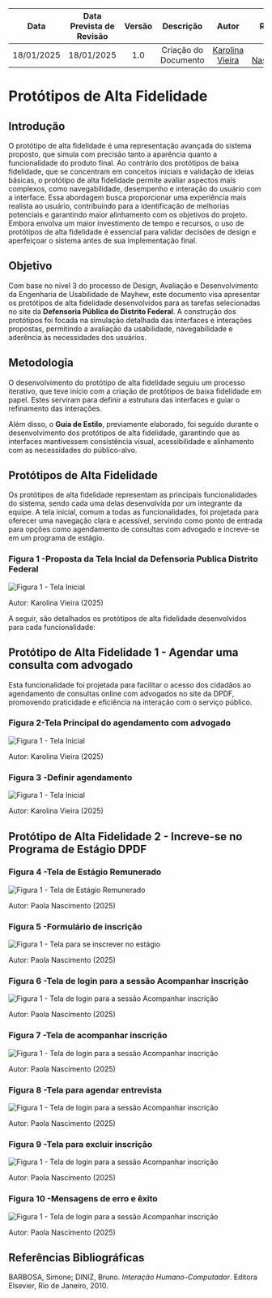 |    **Data**    | **Data Prevista de Revisão** | **Versão** |        **Descrição**        |                 **Autor**                 |                **Revisor**                 |
|:--------------:|:---------------------------:|:----------:|:---------------------------:|:-----------------------------------------:|:------------------------------------------:|
|  18/01/2025   |       18/01/2025 |  1.0     |     Criação do Documento     | [Karolina Vieira](https://github.com/Karolina91) |  [Paola Nascimento](https://github.com/paolaalim) |

# Protótipos de Alta Fidelidade

## Introdução
O protótipo de alta fidelidade é uma representação avançada do sistema proposto, que simula com precisão tanto a aparência quanto a funcionalidade do produto final. Ao contrário dos protótipos de baixa fidelidade, que se concentram em conceitos iniciais e validação de ideias básicas, o protótipo de alta fidelidade permite avaliar aspectos mais complexos, como navegabilidade, desempenho e interação do usuário com a interface. Essa abordagem busca proporcionar uma experiência mais realista ao usuário, contribuindo para a identificação de melhorias potenciais e garantindo maior alinhamento com os objetivos do projeto. Embora envolva um maior investimento de tempo e recursos, o uso de protótipos de alta fidelidade é essencial para validar decisões de design e aperfeiçoar o sistema antes de sua implementação final.

## Objetivo
Com base no nível 3 do processo de Design, Avaliação e Desenvolvimento da Engenharia de Usabilidade de Mayhew, este documento visa apresentar os protótipos de alta fidelidade desenvolvidos para as tarefas selecionadas no site da **Defensoria Pública do Distrito Federal**. A construção dos protótipos foi focada na simulação detalhada das interfaces e interações propostas, permitindo a avaliação da usabilidade, navegabilidade e aderência às necessidades dos usuários.

## Metodologia
O desenvolvimento do protótipo de alta fidelidade seguiu um processo iterativo, que teve início com a criação de protótipos de baixa fidelidade em papel. Estes serviram para definir a estrutura das interfaces e guiar o refinamento das interações.

Além disso, o **Guia de Estilo**, previamente elaborado, foi seguido durante o desenvolvimento dos protótipos de alta fidelidade, garantindo que as interfaces mantivessem consistência visual, acessibilidade e alinhamento com as necessidades do público-alvo.

## Protótipos de Alta Fidelidade
Os protótipos de alta fidelidade representam as principais funcionalidades do sistema, sendo cada uma delas desenvolvida por um integrante da equipe. A tela inicial, comum a todas as funcionalidades, foi projetada para oferecer uma navegação clara e acessível, servindo como ponto de entrada para opções como agendamento de consultas com advogado e increve-se em um programa de estágio. 

### Figura 1 -Proposta da Tela Incial da Defensoria Publica Distrito Federal 
![Figura 1 - Tela Inicial](../assets/images/telainicialprototipo.png)
<figcaption>Autor: Karolina Vieira (2025)</figcaption>

A seguir, são detalhados os protótipos de alta fidelidade desenvolvidos para cada funcionalidade:

## Protótipo de Alta Fidelidade 1 - Agendar uma consulta com advogado

Esta funcionalidade foi projetada para facilitar o acesso dos cidadãos ao agendamento de consultas online com advogados no site da DPDF, promovendo praticidade e eficiência na interação com o serviço público.

### Figura 2-Tela Principal do agendamento com advogado
![Figura 1 - Tela Inicial](../assets/images/agendamentoInicio.png)
<figcaption>Autor: Karolina Vieira (2025)</figcaption>

### Figura 3 -Definir agendamento
![Figura 1 - Tela Inicial](../assets/images/DefinirAgendamento.png)<figcaption>Autor: Karolina Vieira (2025)</figcaption>








## Protótipo de Alta Fidelidade 2 - Increve-se no Programa de Estágio DPDF


### Figura 4 -Tela de Estágio Remunerado
![Figura 1 - Tela de Estágio Remunerado](../assets/images/telaestagioprototipo.png)<figcaption>Autor: Paola Nascimento (2025)</figcaption>

### Figura 5 -Formulário de inscrição
![Figura 1 - Tela para se inscrever no estágio](../assets/images/formularioinscricaoprototipo.png)<figcaption>Autor: Paola Nascimento (2025)</figcaption>

### Figura 6 -Tela de login para a sessão Acompanhar inscrição
![Figura 1 - Tela de login para a sessão Acompanhar inscrição](../assets/images/acompanharinscricaoprototitpo.png)<figcaption>Autor: Paola Nascimento (2025)</figcaption>

### Figura 7 -Tela de acompanhar inscrição
![Figura 1 - Tela de login para a sessão Acompanhar inscrição](../assets/images/acompanharinscricaoprototipo.png)<figcaption>Autor: Paola Nascimento (2025)</figcaption>

### Figura 8 -Tela para agendar entrevista
![Figura 1 - Tela de login para a sessão Acompanhar inscrição](../assets/images/agendarentrevistaprototipo.png)<figcaption>Autor: Paola Nascimento (2025)</figcaption>

### Figura 9 -Tela para excluir inscrição
![Figura 1 - Tela de login para a sessão Acompanhar inscrição](../assets/images/excluirinscricaoprototipo.png)<figcaption>Autor: Paola Nascimento (2025)</figcaption>

### Figura 10 -Mensagens de erro e êxito
![Figura 1 - Tela de login para a sessão Acompanhar inscrição](../assets/images/X)<figcaption>Autor: Paola Nascimento (2025)</figcaption>


## Referências Bibliográficas
BARBOSA, Simone; DINIZ, Bruno. *Interação Humano-Computador*. Editora Elsevier, Rio de Janeiro, 2010.
